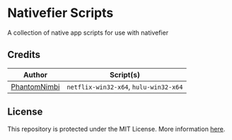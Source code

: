 # Nativefier Scripts
A collection of native app scripts for use with nativefier

## Credits

| Author | Script(s) |
| --- | --- |
| [PhantomNimbi][PhantomNimbi] | `netflix-win32-x64`, `hulu-win32-x64` |
## License
This repository is protected under the MIT License. More information [here][LICENSE].


[LICENSE]: ./LICENSE
[PhantomNimbi]: https://github.com/PhantomNimbi 
